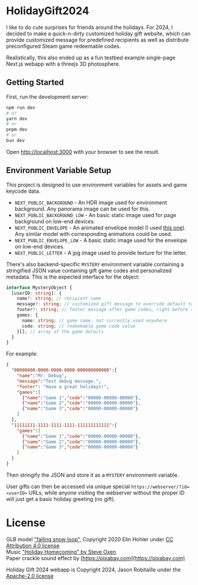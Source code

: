 # HolidayGift2024

I like to do cute surprises for friends around the holidays. For 2024, I decided to make a quick-n-dirty customized holiday gift website, which can provide customized message for predefined recipients as well as distribute preconfigured Steam game redeemable codes.

Realistically, this also ended up as a fun testbed example single-page Next.js webapp with a threejs 3D photosphere.

## Getting Started

First, run the development server:

```bash
npm run dev
# or
yarn dev
# or
pnpm dev
# or
bun dev
```

Open [http://localhost:3000](http://localhost:3000) with your browser to see the result.

## Environment Variable Setup

This project is designed to use environment variables for assets and game keycode data.

* `NEXT_PUBLIC_BACKGROUND` - An HDR image used for environment background. Any panorama image can be used for this.
* `NEXT_PUBLIC_BACKGROUND_LOW` - An basic static image used for page background on low-end devices.
* `NEXT_PUBLIC_ENVELOPE` - An animated envelope model (I used [this one](https://www.fab.com/listings/3e5bfd19-2c9b-45bc-b2b4-0443e9525c9c)). Any similar model with corresponding animations could be used.
* `NEXT_PUBLIC_ENVELOPE_LOW` - A basic static image used for the envelope on low-end devices.
* `NEXT_PUBLIC_LETTER` - A jpg image used to provide texture for the letter.

There's also backend-specific `MYSTERY` environment variable containing a stringified JSON value containing gift game codes and personalized metadata. This is the expected interface for the object:

```ts
interface MysteryObject {
  [userID: string]: {
    name?: string; // recipient name
    message?: string; // customized gift message to override default top message
    footer?: string; // footer message after game codes, right before signature
    games: {
      name: string; // game name, not currently used anywhere
      code: string; // redeemable game code value
    }[]; // array of the game details
  }
}
```

For example:

```json
{
  "00000000-0000-0000-0000-000000000000":{
    "name":"Mr. Debug",
    "message":"Test debug message.",
    "footer": "Have a great holidays!",
    "games":[
      {"name":"Game 1","code":"00000-00000-00000"},
      {"name":"Game 2","code":"00000-00000-00000"},
      {"name":"Game 3","code":"00000-00000-00000"}
    ]
  },
  "11111111-1111-1111-1111-111111111111":{
    "games":[
      {"name":"Game 1","code":"00000-00000-00000"},
      {"name":"Game 2","code":"00000-00000-00000"},
      {"name":"Game 3","code":"00000-00000-00000"}
    ]
  }
}
```
Then stringify the JSON and store it as a `MYSTERY` environment variable.

User gifts can then be accessed via unique special `https://webserver/?id=<userID>` URLs, while anyone visiting the webserver without the proper ID will just get a basic holiday greeting (no gift).

# License

GLB model ["falling snow loop"](https://sketchfab.com/3d-models/falling-snow-loop-a19b97d7e64548b998eaeb4d8477c24c), Copyright 2020 Elin Hohler under [CC Attribution 4.0 license](https://creativecommons.org/licenses/by/4.0/)<br> 
Music ["Holiday Homecoming" by Steve Oxen](https://www.fesliyanstudios.com/royalty-free-music/download/holiday-homecoming/3191)<br> 
Paper crackle sound effect by [https://pixabay.com](https://pixabay.com)

Holiday Gift 2024 webapp is Copyright 2024, Jason Robitaille under the [Apache-2.0 license](https://www.apache.org/licenses/LICENSE-2.0.txt)
